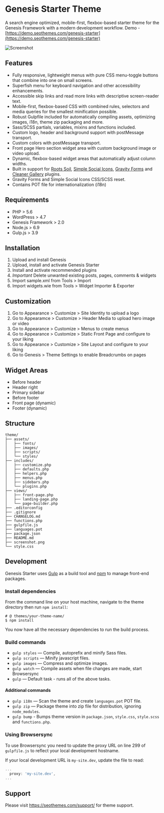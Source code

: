 # Genesis Starter Theme

A search engine optimized, mobile-first, flexbox-based starter theme for the Genesis Framework with a modern development workflow. Demo - [https://demo.seothemes.com/genesis-starter](https://demo.seothemes.com/genesis-starter)


![Screenshot](https://assets.seothemes.com/screenshot.png)


## Features

* Fully responsive, lightweight menus with pure CSS menu-toggle buttons that combine into one on small screens.
* Superfish menu for keyboard navigation and other accessibility enhancements.
* Accessible skip links and read more links with descriptive screen-reader text.
* Mobile-first, flexbox-based CSS with combined rules, selectors and media queries for the smallest minification possible.
* Robust Gulpfile included for automatically compiling assets, optimizing images, i18n, theme zip packaging and more.
* Sass/SCSS partials, variables, mixins and functions included.
* Custom logo, header and background support with postMessage transport.
* Custom colors with postMessage transport.
* Front page Hero section widget area with custom background image or video upload.
* Dynamic, flexbox-based widget areas that automatically adjust column widths.
* Built in support for [Roots Soil](https://roots.io/plugins/soil/), [Simple Social Icons](https://en-au.wordpress.org/plugins/simple-social-icons/), [Gravity Forms](http://www.gravityforms.com/) and [Cleaner Gallery](https://wordpress.org/plugins/cleaner-gallery/) plugins.
* Gravity Forms and Simple Social Icons CSS/SCSS reset.
* Contains POT file for internationalization (i18n)


## Requirements

* PHP > 5.6
* WordPress > 4.7
* Genesis Framework > 2.0
* Node.js > 6.9
* Gulp.js > 3.9


## Installation

1. Upload and install Genesis
2. Upload, install and activate Genesis Starter
3. Install and activate recommended plugins
4. *Important* Delete unwanted existing posts, pages, comments & widgets
5. Import sample.xml from Tools > Import
6. Import widgets.wie from Tools > Widget Importer & Exporter


## Customization

1. Go to Appearance > Customize > Site Identity to upload a logo
2. Go to Appearamce > Customize > Header Media to upload hero image or video
3. Go to Appearance > Customize > Menus to create menus
4. Go to Appearance > Customize > Static Front Page and configure to your liking
5. Go to Appearance > Customize > Site Layout and configure to your liking
6. Go to Genesis > Theme Settings to enable Breadcrumbs on pages


## Widget Areas

* Before header
* Header right
* Primary sidebar
* Before footer
* Front page (dynamic) 
* Footer (dynamic)


## Structure

```shell
theme/  
├── assets/
│   ├── fonts/
│   ├── images/
│   ├── scripts/
│   └── styles/
├── includes/
│   ├── customize.php
│   ├── defaults.php
│   ├── helpers.php
│   ├── menus.php
│   ├── sidebars.php
│   └── plugins.php
├── views/
│   ├── front-page.php
│   ├── landing-page.php
│   └── page-builder.php
├── .editorconfig
├── .gitignore
├── CHANGELOG.md
├── functions.php
├── gulpfile.js
├── languages.pot
├── package.json
├── README.md
├── screenshot.png
└── style.css
```


## Development

Genesis Starter uses [Gulp](http://gulpjs.com/) as a build tool and [npm](https://www.npmjs.com/) to manage front-end packages.

### Install dependencies

From the command line on your host machine, navigate to the theme directory then run `npm install`:

```shell
# @ themes/your-theme-name/
$ npm install
```

You now have all the necessary dependencies to run the build process.

### Build commands

* `gulp styles` — Compile, autoprefix and minify Sass files.
* `gulp scripts` — Minify javascript files.
* `gulp images` — Compress and optimize images.
* `gulp watch` — Compile assets when file changes are made, start Browsersync
* `gulp` — Default task - runs all of the above tasks.


#### Additional commands

* `gulp i18n` — Scan the theme and create `languages.pot` POT file.
* `gulp zip` — Package theme into zip file for distribution, ignoring `node_modules`.
* `gulp bump` - Bumps theme version in `package.json`, `style.css`, `style.scss` and `functions.php`. 

### Using Browsersync

To use Browsersync you need to update the proxy URL on line 299 of `gulpfile.js` to reflect your local development hostname.

If your local development URL is `my-site.dev`, update the file to read:

```javascript
...
  proxy: 'my-site.dev',
...
```


## Support

Please visit https://seothemes.com/support/ for theme support.
